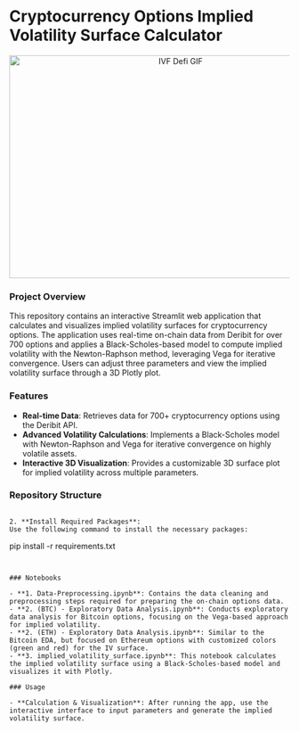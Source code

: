# Cryptocurrency Options Implied Volatility Surface Calculator

<div align="center">
    <img src="https://github.com/user-attachments/assets/166a6c35-75fe-4d39-bc88-d089344aa1f7"  alt="IVF Defi GIF" width="600" height="400">
</div>


 


### Project Overview


This repository contains an interactive Streamlit web application that calculates and visualizes implied volatility surfaces for cryptocurrency options. The application uses real-time on-chain data from Deribit for over 700 options and applies a Black-Scholes-based model to compute implied volatility with the Newton-Raphson method, leveraging Vega for iterative convergence. Users can adjust three parameters and view the implied volatility surface through a 3D Plotly plot.

### Features

- **Real-time Data**: Retrieves data for 700+ cryptocurrency options using the Deribit API.
- **Advanced Volatility Calculations**: Implements a Black-Scholes model with Newton-Raphson and Vega for iterative convergence on highly volatile assets.
- **Interactive 3D Visualization**: Provides a customizable 3D surface plot for implied volatility across multiple parameters.

### Repository Structure


   ```

2. **Install Required Packages**:
   Use the following command to install the necessary packages:
   ```
   pip install -r requirements.txt
   ```


### Notebooks

- **1. Data-Preprocessing.ipynb**: Contains the data cleaning and preprocessing steps required for preparing the on-chain options data.
- **2. (BTC) - Exploratory Data Analysis.ipynb**: Conducts exploratory data analysis for Bitcoin options, focusing on the Vega-based approach for implied volatility.
- **2. (ETH) - Exploratory Data Analysis.ipynb**: Similar to the Bitcoin EDA, but focused on Ethereum options with customized colors (green and red) for the IV surface.
- **3. implied_volatility_surface.ipynb**: This notebook calculates the implied volatility surface using a Black-Scholes-based model and visualizes it with Plotly.

### Usage

- **Calculation & Visualization**: After running the app, use the interactive interface to input parameters and generate the implied volatility surface.

